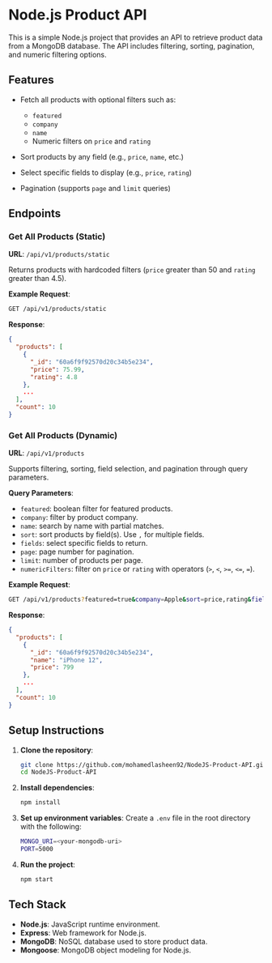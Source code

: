 # Node.js Product API

This is a simple Node.js project that provides an API to retrieve product data from a MongoDB database. The API includes filtering, sorting, pagination, and numeric filtering options.

## Features

- Fetch all products with optional filters such as:
  - `featured`
  - `company`
  - `name`
  - Numeric filters on `price` and `rating`
  
- Sort products by any field (e.g., `price`, `name`, etc.)
- Select specific fields to display (e.g., `price`, `rating`)
- Pagination (supports `page` and `limit` queries)
  
## Endpoints

### Get All Products (Static)

**URL**: `/api/v1/products/static`

Returns products with hardcoded filters (`price` greater than 50 and `rating` greater than 4.5).

**Example Request**:
```bash
GET /api/v1/products/static
```

**Response**:
```json
{
  "products": [
    {
      "_id": "60a6f9f92570d20c34b5e234",
      "price": 75.99,
      "rating": 4.8
    },
    ...
  ],
  "count": 10
}
```

### Get All Products (Dynamic)

**URL**: `/api/v1/products`

Supports filtering, sorting, field selection, and pagination through query parameters.

**Query Parameters**:
- `featured`: boolean filter for featured products.
- `company`: filter by product company.
- `name`: search by name with partial matches.
- `sort`: sort products by field(s). Use `,` for multiple fields.
- `fields`: select specific fields to return.
- `page`: page number for pagination.
- `limit`: number of products per page.
- `numericFilters`: filter on `price` or `rating` with operators (`>`, `<`, `>=`, `<=`, `=`).

**Example Request**:
```bash
GET /api/v1/products?featured=true&company=Apple&sort=price,rating&fields=name,price&numericFilters=price>50,rating>=4.5&page=1&limit=10
```

**Response**:
```json
{
  "products": [
    {
      "_id": "60a6f9f92570d20c34b5e234",
      "name": "iPhone 12",
      "price": 799
    },
    ...
  ],
  "count": 10
}
```

## Setup Instructions

1. **Clone the repository**:
   ```bash
   git clone https://github.com/mohamedlasheen92/NodeJS-Product-API.git
   cd NodeJS-Product-API
   ```

2. **Install dependencies**:
   ```bash
   npm install
   ```

3. **Set up environment variables**:
   Create a `.env` file in the root directory with the following:
   ```bash
   MONGO_URI=<your-mongodb-uri>
   PORT=5000
   ```

4. **Run the project**:
   ```bash
   npm start
   ```

## Tech Stack

- **Node.js**: JavaScript runtime environment.
- **Express**: Web framework for Node.js.
- **MongoDB**: NoSQL database used to store product data.
- **Mongoose**: MongoDB object modeling for Node.js.
